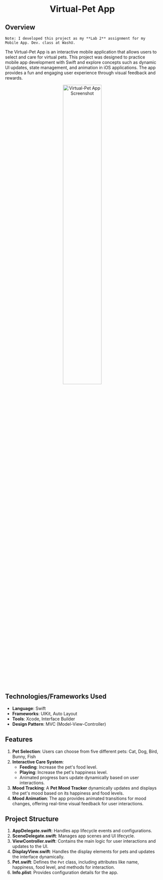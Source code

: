 <div align="center">
    <h1 id="Header">Virtual-Pet App</h1>
</div>

## Overview
```
Note: I developed this project as my **Lab 2** assignment for my Mobile App. Dev. class at WashU.
```

The Virtual-Pet App is an interactive mobile application that allows users to select and care for virtual pets. This project was designed to practice mobile app development with Swift and explore concepts such as dynamic UI updates, state management, and animation in iOS applications. The app provides a fun and engaging user experience through visual feedback and rewards.

<p align="center" width="100%">
    <img width="50%" src="https://via.placeholder.com/400x600" alt="Virtual-Pet App Screenshot">
</p>

## Technologies/Frameworks Used
- **Language**: Swift
- **Frameworks**: UIKit, Auto Layout
- **Tools**: Xcode, Interface Builder
- **Design Pattern**: MVC (Model-View-Controller)

## Features
1. **Pet Selection**: Users can choose from five different pets: Cat, Dog, Bird, Bunny, Fish
2. **Interactive Care System**:  
   - **Feeding**: Increase the pet's food level.
   - **Playing**: Increase the pet's happiness level.
   - Animated progress bars update dynamically based on user interactions.
3. **Mood Tracking**: A **Pet Mood Tracker** dynamically updates and displays the pet's mood based on its happiness and food levels.
4. **Mood Animation**: The app provides animated transitions for mood changes, offering real-time visual feedback for user interactions.

## Project Structure
1. **AppDelegate.swift**: Handles app lifecycle events and configurations.
2. **SceneDelegate.swift**: Manages app scenes and UI lifecycle.
3. **ViewController.swift**: Contains the main logic for user interactions and updates to the UI.
4. **DisplayView.swift**: Handles the display elements for pets and updates the interface dynamically.
5. **Pet.swift**: Defines the `Pet` class, including attributes like name, happiness, food level, and methods for interaction.
6. **Info.plist**: Provides configuration details for the app.

